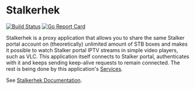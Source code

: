 # Stalkerhek

[![Build Status](https://travis-ci.com/erkexzcx/stalkerhek.svg?branch=master)](https://travis-ci.com/erkexzcx/stalkerhek)
[![Go Report Card](https://goreportcard.com/badge/github.com/rabilrbl/stalkerhek)](https://goreportcard.com/report/github.com/rabilrbl/stalkerhek)

Stalkerhek is a proxy application that allows you to share the same Stalker portal account on (theoretically) unlimited amount of STB boxes and makes it possible to watch Stalker portal IPTV streams in simple video players, such as VLC. This application itself connects to Stalker portal, authenticates with it and keeps sending keep-alive requests to remain connected. The rest is being done by this application's [Services](https://github.com/rabilrbl/stalkerhek/wiki/Services#proxy-service).

See [Stalkerhek Documentation](https://github.com/rabilrbl/stalkerhek/wiki).
